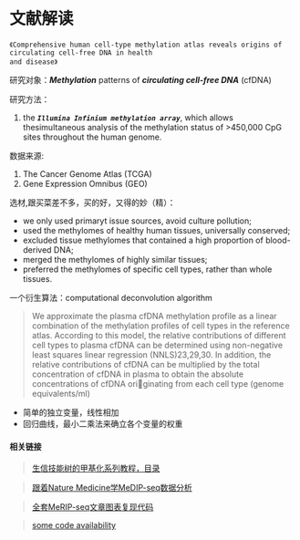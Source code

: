 # 文献解读
<!-- by xiaojiao -->
    《Comprehensive human cell-type methylation atlas reveals origins of circulating cell-free DNA in health
    and disease》

研究对象：***Methylation*** patterns of ***circulating cell-free DNA*** (cfDNA)

研究方法：
1.  the ***`Illumina Infinium methylation array`***, which allows thesimultaneous analysis of the methylation status of >450,000 CpG sites throughout the human genome.


数据来源:
1. The Cancer Genome Atlas (TCGA)
2.  Gene Expression Omnibus (GEO)

选材,跟买菜差不多，买的好，又得的妙（精）：
-   we only used primaryt issue sources, avoid culture pollution;
-   used the methylomes of healthy human tissues, universally conserved;
-   excluded tissue methylomes that contained a high proportion of blood-derived DNA;
-   merged the methylomes of highly similar tissues;
-   preferred the methylomes of specific cell types, rather than whole tissues.


一个衍生算法：computational deconvolution algorithm
<!-- 就叫反卷积算法？ emm，剥洋葱算法比较有意思。 -->
>We approximate the plasma cfDNA
methylation profile as a linear combination of the methylation
profiles of cell types in the reference atlas. According to this
model, the relative contributions of different cell types to plasma
cfDNA can be determined using non-negative least squares linear
regression (NNLS)23,29,30. In addition, the relative contributions
of cfDNA can be multiplied by the total concentration of cfDNA
in plasma to obtain the absolute concentrations of cfDNA originating from each cell type (genome equivalents/ml)

-  简单的独立变量，线性相加
-   回归曲线，最小二乘法来确立各个变量的权重




#### 相关链接
> [生信技能树的甲基化系列教程，目录](https://mp.weixin.qq.com/s?__biz=MzAxMDkxODM1Ng==&mid=2247495304&idx=2&sn=e06e23fd11495904365094a3774ac6cb&scene=21#wechat_redirect)

>[跟着Nature Medicine学MeDIP-seq数据分析](https://mp.weixin.qq.com/s?__biz=MzAxMDkxODM1Ng==&mid=2247497344&idx=1&sn=1f001547389e3688643f1c0f19bd1387&chksm=9b4bb63bac3c3f2da41ad2f6fc20fe2cf57af19adfe0d7fab80f8f9d0fa66227605374a66c7b&mpshare=1&scene=1&srcid=0501T47DM4qZnHA0APddtW2s&sharer_sharetime=1619858761848&sharer_shareid=37cf2248a89b28e3f058624640def046&exportkey=A4F4D5nSH81Yc7%2BN%2BZ%2Bb9R0%3D&pass_ticket=V7GcjjmwgctrNyVxOc2gwBjgic6eLfEIbHVNOHaUvTZHxvtV%2FPR0T5USEEhGYPib&wx_header=0#rd)

>[全套MeRIP-seq文章图表复现代码](https://mp.weixin.qq.com/s?__biz=MzAxMDkxODM1Ng==&mid=2247501254&idx=1&sn=bfd80a73dc1e4c90e4a57a4a62575a72&chksm=9b4b857dac3c0c6b163e572e84f30afcce1e859d50c5147a91749138f750d391001ed524bccd&mpshare=1&scene=1&srcid=0501BhXyU7rOyLbT5wSEgNJm&sharer_sharetime=1619858748717&sharer_shareid=37cf2248a89b28e3f058624640def046&exportkey=Ayxm92J25K1pjrZKsOkxlN8%3D&pass_ticket=V7GcjjmwgctrNyVxOc2gwBjgic6eLfEIbHVNOHaUvTZHxvtV%2FPR0T5USEEhGYPib&wx_header=0#rd)

>[some code availability](https://github.com/nloyfer/meth_atlas)

